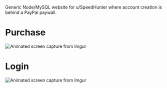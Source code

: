 Generic Node/MySQL website for u/SpeedHunter where account creation is behind a PayPal paywall.

# Purchase
![Animated screen capture from Imgur](https://i.imgur.com/Zmau9Ta.gif)


# Login 
![Animated screen capture from Imgur](https://i.imgur.com/LeOieRv.gif)